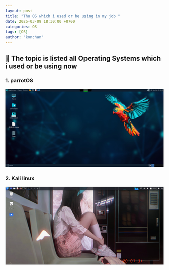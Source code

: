 ```yaml
---
layout: post
title: "Thu OS which i used or be using in my job "
date: 2025-03-09 18:30:00 +0700
categories: OS
tags: [OS]
author: "konchan"
---
```

## 📌 The topic is listed all Operating Systems which i used or be using now 
### 1. parrotOS
![Parrot OS](/images/parrotOS.jpg)

### 2. Kali linux
![Kali linux](/images/kali-linux.jpg)